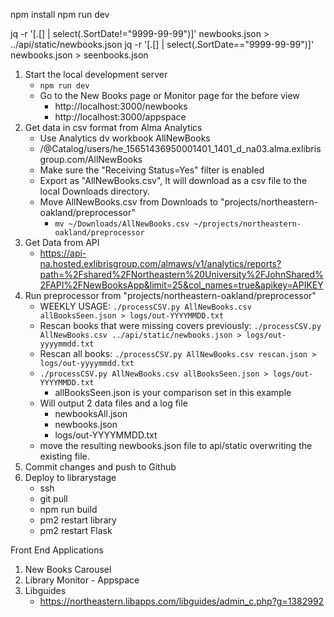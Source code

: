 npm install
npm run dev

jq -r '[.[] | select(.SortDate!="9999-99-99")]' newbooks.json > ../api/static/newbooks.json
jq -r '[.[] | select(.SortDate=="9999-99-99")]' newbooks.json > seenbooks.json

1. Start the local development server
   - `npm run dev`
   - Go to the New Books page or Monitor page for the before view
     - http://localhost:3000/newbooks
     - http://localhost:3000/appspace
2. Get data in csv format from Alma Analytics
   - Use Analytics dv workbook AllNewBooks
   - /@Catalog/users/he_15651436950001401_1401_d_na03.alma.exlibrisgroup.com/AllNewBooks
   - Make sure the "Receiving Status=Yes" filter is enabled
   - Export as "AllNewBooks.csv", It will download as a csv file to the local Downloads directory.
   - Move AllNewBooks.csv from Downloads to "projects/northeastern-oakland/preprocessor"
     - `mv ~/Downloads/AllNewBooks.csv ~/projects/northeastern-oakland/preprocessor`
3. Get Data from API
   - https://api-na.hosted.exlibrisgroup.com/almaws/v1/analytics/reports?path=%2Fshared%2FNortheastern%20University%2FJohnShared%2FAPI%2FNewBooksApp&limit=25&col_names=true&apikey=APIKEY
4. Run preprocessor from "projects/northeastern-oakland/preprocessor"
   - WEEKLY USAGE: `./processCSV.py AllNewBooks.csv allBooksSeen.json > logs/out-YYYYMMDD.txt `
   - Rescan books that were missing covers previously: `./processCSV.py AllNewBooks.csv ../api/static/newbooks.json > logs/out-yyyymmdd.txt`
   - Rescan all books: `./processCSV.py AllNewBooks.csv rescan.json > logs/out-yyyymmdd.txt`
   - `./processCSV.py AllNewBooks.csv allBooksSeen.json > logs/out-YYYYMMDD.txt `
     - allBooksSeen.json is your comparison set in this example
   - Will output 2 data files and a log file
     - newbooksAll.json
     - newbooks.json
     - logs/out-YYYYMMDD.txt
   - move the resulting newbooks.json file to api/static overwriting the existing file.
5. Commit changes and push to Github
6. Deploy to librarystage
   - ssh 
   - git pull
   - npm run build
   - pm2 restart library
   - pm2 restart Flask

Front End Applications

1. New Books Carousel
2. Library Monitor - Appspace
3. Libguides
   - https://northeastern.libapps.com/libguides/admin_c.php?g=1382992